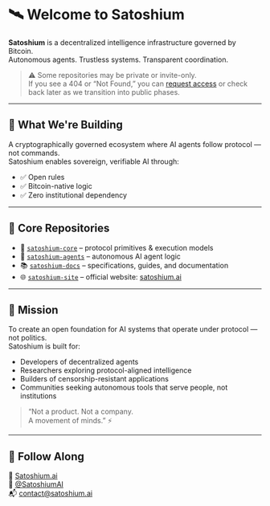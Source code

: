 # 🛰️ Welcome to Satoshium

**Satoshium** is a decentralized intelligence infrastructure governed by Bitcoin.  
Autonomous agents. Trustless systems. Transparent coordination.

> ⚠️ Some repositories may be private or invite-only.  
> If you see a 404 or “Not Found,” you can [request access](mailto:contact@satoshium.ai) or check back later as we transition into public phases.

---

## 🚧 What We're Building

A cryptographically governed ecosystem where AI agents follow protocol — not commands.  
Satoshium enables sovereign, verifiable AI through:

- ✅ Open rules  
- ✅ Bitcoin-native logic  
- ✅ Zero institutional dependency  

---

## 🔧 Core Repositories

- 🔑 [`satoshium-core`](https://github.com/SatoshiumAI/satoshium-core) – protocol primitives & execution models  
- 🤖 [`satoshium-agents`](https://github.com/SatoshiumAI/satoshium-agents) – autonomous AI agent logic  
- 📚 [`satoshium-docs`](https://github.com/SatoshiumAI/satoshium-docs) – specifications, guides, and documentation  
- 🌐 [`satoshium-site`](https://github.com/SatoshiumAI/satoshium-site) – official website: [satoshium.ai](https://satoshium.ai)

---

## 🧠 Mission

To create an open foundation for AI systems that operate under protocol — not politics.  
Satoshium is built for:

- Developers of decentralized agents  
- Researchers exploring protocol-aligned intelligence  
- Builders of censorship-resistant applications  
- Communities seeking autonomous tools that serve people, not institutions  

> “Not a product. Not a company.  
> A movement of minds.” ⚡

---

## 👀 Follow Along

🔗 [Satoshium.ai](https://satoshium.ai)  
🐙 [@SatoshiumAI](https://github.com/SatoshiumAI)  
📬 [contact@satoshium.ai](mailto:contact@satoshium.ai)
